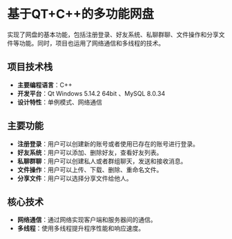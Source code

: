 # 基于QT+C++的多功能网盘

实现了网盘的基本功能，包括注册登录、好友系统、私聊群聊、文件操作和分享文件等功能。同时，项目也运用了网络通信和多线程的技术。

## 项目技术栈

- **主要编程语言**：C++
- **开发平台**：Qt Windows 5.14.2 64bit 、MySQL 8.0.34
- **设计特性**：单例模式、网络通信

## 主要功能

- **注册登录**：用户可以创建新的账号或者使用已存在的账号进行登录。
- **好友系统**：用户可以添加、删除好友，查看好友列表。
- **私聊群聊**：用户可以创建私人或者群组聊天，发送和接收消息。
- **文件操作**：用户可以上传、下载、删除、重命名文件。
- **分享文件**：用户可以选择分享文件给他人。

## 核心技术

- **网络通信**：通过网络实现客户端和服务器间的通信。
- **多线程**：使用多线程提升程序性能和响应速度。

